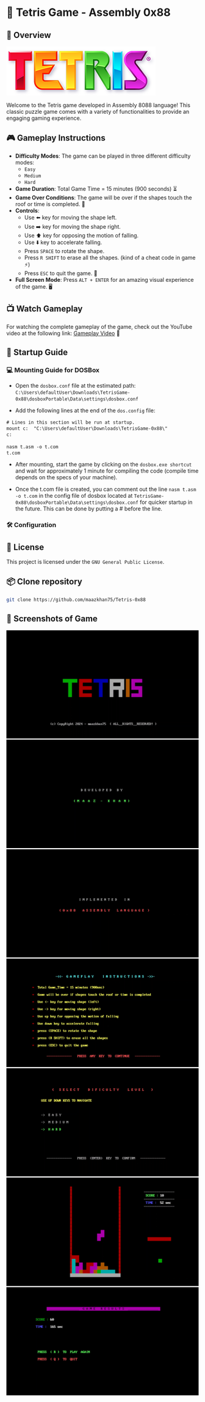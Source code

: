 # 🧩 Tetris Game - Assembly 0x88 


## 🌟 Overview

![](pics/design.png)

Welcome to the Tetris game developed in Assembly 8088 language! This classic puzzle game comes with a variety of functionalities to provide an engaging gaming experience.

## 🎮 Gameplay Instructions

- **Difficulty Modes**: The game can be played in three different difficulty modes:
	- `Easy`
	- `Medium`
	- `Hard`
- **Game Duration**: Total Game Time = 15 minutes (900 seconds) ⏳
- **Game Over Conditions**: The game will be over if the shapes touch the roof or time is completed. 🚫
- **Controls**:
	- Use ⬅️ key for moving the shape left.
	- Use ➡️ key for moving the shape right.
	- Use ⬆️ key for opposing the motion of falling.
	- Use ⬇️ key to accelerate falling.
	- Press `SPACE` to rotate the shape.
	- Press `R SHIFT` to erase all the shapes. (kind of a cheat code in game ⚡)
	- Press `ESC` to quit the game. 🚪
- **Full Screen Mode**: Press `ALT + ENTER` for an amazing visual experience of the game. 🖥️

## 📺 Watch Gameplay
For watching the complete gameplay of the game, check out the YouTube video at the following link:
[Gameplay Video](https://youtu.be/0pRhh-2Oqj4?si=BfQkafR_ErrQr72V) 🎥

## 🚀 Startup Guide

### 💻 Mounting Guide for DOSBox
- Open the `dosbox.conf` file at the estimated path: `C:\Users\defaultUser\Downloads\TetrisGame-0x88\dosboxPortable\Data\settings\dosbox.conf`
  
- Add the following lines at the end of the `dos.config` file:
```
# Lines in this section will be run at startup.
mount c:  "C:\Users\defaultUser\Downloads\TetrisGame-0x88\"
c:

nasm t.asm -o t.com
t.com
```

- After mounting, start the game by clicking on the `dosbox.exe shortcut` and wait for approximately 1 minute for compiling the code (compile time depends on the specs of your machine).
  
- Once the t.com file is created, you can comment out the line `nasm t.asm -o t.com` in the config file of dosbox located at `TetrisGame-0x88\dosboxPortable\Data\settings\dosbox.conf` for quicker startup in the future. This can be done by putting a # before the line.
	
### 🛠️ Configuration


## 📜 License

This project is licensed under the `GNU General Public License`.

## 📦 Clone repository

```bash
git clone https://github.com/maazkhan75/Tetris-0x88
```

      
## 📸 Screenshots of Game

![](pics/1.png)
![](pics/2.png)
![](pics/3.png)
![](pics/4.png)
![](pics/5.png)
![](pics/6.png)
![](pics/7.png)
























